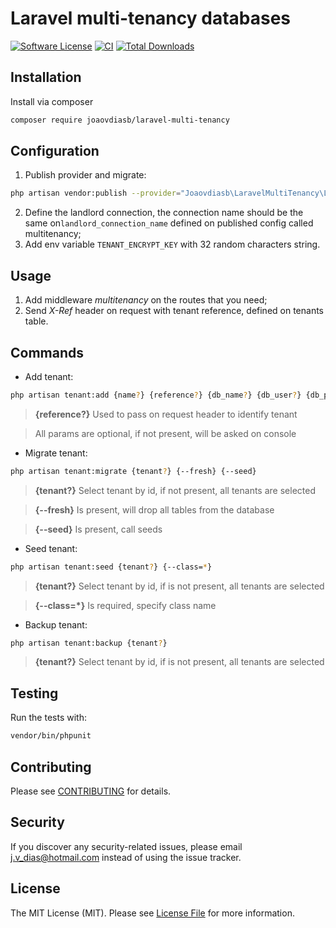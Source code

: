 # Laravel multi-tenancy databases

[![Software License](https://img.shields.io/badge/license-MIT-brightgreen.svg?style=flat-square)](LICENSE.md)
[![CI](https://github.com/joaovdiasb/laravel-multi-tenancy/actions/workflows/run_tests.yml/badge.svg)]()
[![Total Downloads](https://img.shields.io/packagist/dt/joaovdiasb/laravel-multi-tenancy.svg?style=flat-square)](https://packagist.org/packages/joaovdiasb/laravel-multi-tenancy)


## Installation

Install via composer
```bash
composer require joaovdiasb/laravel-multi-tenancy
```


## Configuration

1. Publish provider and migrate:
```bash
php artisan vendor:publish --provider="Joaovdiasb\LaravelMultiTenancy\LaravelMultiTenancyServiceProvider" && php artisan migrate --path=./database/migrations/tenant
```
2. Define the landlord connection, the connection name should be the same on`landlord_connection_name` defined on published config called multitenancy;
3. Add env variable `TENANT_ENCRYPT_KEY` with 32 random characters string.


## Usage

1. Add middleware *multitenancy* on the routes that you need;
2. Send *X-Ref* header on request with tenant reference, defined on tenants table.


## Commands

- Add tenant:
```bash
php artisan tenant:add {name?} {reference?} {db_name?} {db_user?} {db_password?} {db_host?} {db_port?}
```
> **{reference?}** Used to pass on request header to identify tenant

> All params are optional, if not present, will be asked on console

- Migrate tenant:
```bash
php artisan tenant:migrate {tenant?} {--fresh} {--seed}
```
> **{tenant?}** Select tenant by id, if not present, all tenants are selected

> **{--fresh}** Is present, will drop all tables from the database

> **{--seed}** Is present, call seeds

- Seed tenant:
```bash
php artisan tenant:seed {tenant?} {--class=*}
```
> **{tenant?}** Select tenant by id, if is not present, all tenants are selected

> **{--class=*}** Is required, specify class name

- Backup tenant:
```bash
php artisan tenant:backup {tenant?}
```
> **{tenant?}** Select tenant by id, if is not present, all tenants are selected


## Testing

Run the tests with:

```bash
vendor/bin/phpunit
```


## Contributing

Please see [CONTRIBUTING](CONTRIBUTING.md) for details.


## Security

If you discover any security-related issues, please email j.v_dias@hotmail.com instead of using the issue tracker.


## License

The MIT License (MIT). Please see [License File](/LICENSE.md) for more information.